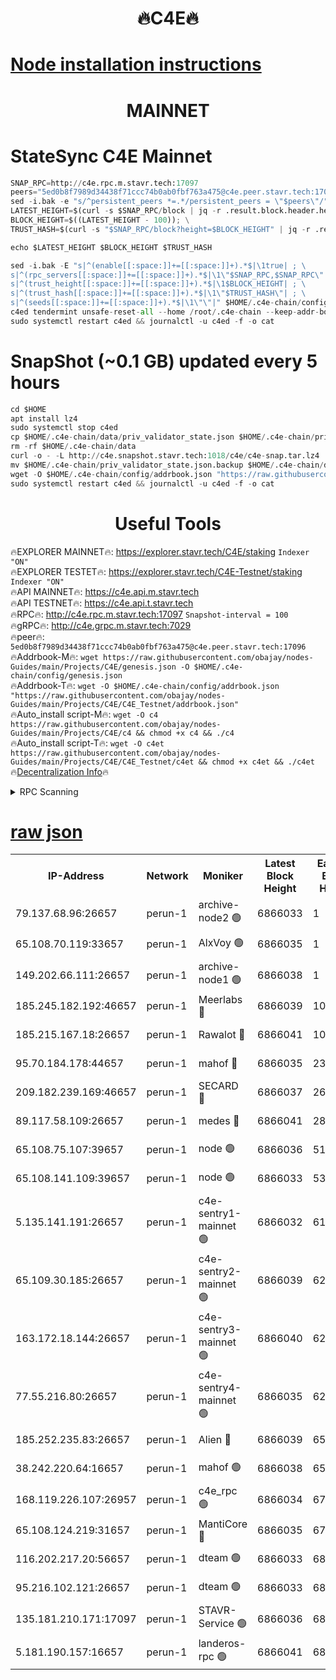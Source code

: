 <h1 align="center"> 🔥C4E🔥</h1>

[Node installation instructions](https://github.com/obajay/nodes-Guides/tree/main/Projects/C4E)
=

<h1 align="center"> MAINNET</h1>

# StateSync C4E Mainnet
```python
SNAP_RPC=http://c4e.rpc.m.stavr.tech:17097
peers="5ed0b8f7989d34438f71ccc74b0ab0fbf763a475@c4e.peer.stavr.tech:17096"
sed -i.bak -e "s/^persistent_peers *=.*/persistent_peers = \"$peers\"/" $HOME/.c4e-chain/config/config.toml
LATEST_HEIGHT=$(curl -s $SNAP_RPC/block | jq -r .result.block.header.height); \
BLOCK_HEIGHT=$((LATEST_HEIGHT - 100)); \
TRUST_HASH=$(curl -s "$SNAP_RPC/block?height=$BLOCK_HEIGHT" | jq -r .result.block_id.hash)

echo $LATEST_HEIGHT $BLOCK_HEIGHT $TRUST_HASH

sed -i.bak -E "s|^(enable[[:space:]]+=[[:space:]]+).*$|\1true| ; \
s|^(rpc_servers[[:space:]]+=[[:space:]]+).*$|\1\"$SNAP_RPC,$SNAP_RPC\"| ; \
s|^(trust_height[[:space:]]+=[[:space:]]+).*$|\1$BLOCK_HEIGHT| ; \
s|^(trust_hash[[:space:]]+=[[:space:]]+).*$|\1\"$TRUST_HASH\"| ; \
s|^(seeds[[:space:]]+=[[:space:]]+).*$|\1\"\"|" $HOME/.c4e-chain/config/config.toml
c4ed tendermint unsafe-reset-all --home /root/.c4e-chain --keep-addr-book
sudo systemctl restart c4ed && journalctl -u c4ed -f -o cat
```
# SnapShot (~0.1 GB) updated every 5 hours
```python
cd $HOME
apt install lz4
sudo systemctl stop c4ed
cp $HOME/.c4e-chain/data/priv_validator_state.json $HOME/.c4e-chain/priv_validator_state.json.backup
rm -rf $HOME/.c4e-chain/data
curl -o - -L http://c4e.snapshot.stavr.tech:1018/c4e/c4e-snap.tar.lz4 | lz4 -c -d - | tar -x -C $HOME/.c4e-chain --strip-components 2
mv $HOME/.c4e-chain/priv_validator_state.json.backup $HOME/.c4e-chain/data/priv_validator_state.json
wget -O $HOME/.c4e-chain/config/addrbook.json "https://raw.githubusercontent.com/obajay/nodes-Guides/main/Projects/C4E/addrbook.json"
sudo systemctl restart c4ed && journalctl -u c4ed -f -o cat
```
 <h1 align="center"> Useful Tools</h1>

🔥EXPLORER MAINNET🔥:  https://explorer.stavr.tech/C4E/staking            `Indexer "ON"` \
🔥EXPLORER TESTET🔥:   https://explorer.stavr.tech/C4E-Testnet/staking     `Indexer "ON"` \
🔥API MAINNET🔥:       https://c4e.api.m.stavr.tech \
🔥API TESTNET🔥:       https://c4e.api.t.stavr.tech \
🔥RPC🔥:               http://c4e.rpc.m.stavr.tech:17097                  `Snapshot-interval = 100` \
🔥gRPC🔥:              http://c4e.grpc.m.stavr.tech:7029 \
🔥peer🔥:              `5ed0b8f7989d34438f71ccc74b0ab0fbf763a475@c4e.peer.stavr.tech:17096` \
🔥Addrbook-M🔥:    ```wget https://raw.githubusercontent.com/obajay/nodes-Guides/main/Projects/C4E/genesis.json -O $HOME/.c4e-chain/config/genesis.json``` \
🔥Addrbook-T🔥:    ```wget -O $HOME/.c4e-chain/config/addrbook.json "https://raw.githubusercontent.com/obajay/nodes-Guides/main/Projects/C4E/C4E_Testnet/addrbook.json"``` \
🔥Auto_install script-M🔥: ```wget -O c4 https://raw.githubusercontent.com/obajay/nodes-Guides/main/Projects/C4E/c4 && chmod +x c4 && ./c4``` \
🔥Auto_install script-T🔥: ```wget -O c4et https://raw.githubusercontent.com/obajay/nodes-Guides/main/Projects/C4E/C4E_Testnet/c4et && chmod +x c4et && ./c4et``` \
🔥[Decentralization Info](https://github.com/obajay/StateSync-snapshots/tree/main/Projects/C4E/Decentralization)🔥




<details>
<summary>RPC Scanning</summary>

<h2 align="center"> We scan nodes in real time every 4 hours. And we provide the final result of RPC endpoints.
We cannot influence the operation of these nodes in any way. </h2>


```python
If Voting Power is higher than 0 --> then the Node is a validator of the network and may be subject to attack and be a potential threat to the chain.
```
```python
We marked such validators with a red symbol
```

</details>

[raw json](https://rpc-check.c4e.stavr.tech/c4e/rpc-c4e-result.json)
=



<table><tr><th>IP-Address</th><th>Network</th><th>Moniker</th><th>Latest Block Height</th><th>Earliest Block Height</th><th>Catching Up</th><th>Tx Index</th><th>Voting Power</th><th>Scan Time</th></tr><tr><td>79.137.68.96:26657</td><td>perun-1</td><td>archive-node2 🟢</td><td>6866033</td><td>1</td><td>False</td><td>on</td><td>0</td><td>2024-01-24T03:48:33.868271868UTC</td></tr><tr><td>65.108.70.119:33657</td><td>perun-1</td><td>AlxVoy 🟢</td><td>6866035</td><td>1</td><td>False</td><td>on</td><td>0</td><td>2024-01-24T03:48:50.382359142UTC</td></tr><tr><td>149.202.66.111:26657</td><td>perun-1</td><td>archive-node1 🟢</td><td>6866038</td><td>1</td><td>False</td><td>on</td><td>0</td><td>2024-01-24T03:49:06.580492848UTC</td></tr><tr><td>185.245.182.192:46657</td><td>perun-1</td><td>Meerlabs 🔴</td><td>6866039</td><td>1051501</td><td>False</td><td>on</td><td>527310</td><td>2024-01-24T03:49:13.818927580UTC</td></tr><tr><td>185.215.167.18:26657</td><td>perun-1</td><td>Rawalot 🔴</td><td>6866041</td><td>1090501</td><td>False</td><td>on</td><td>701423</td><td>2024-01-24T03:49:25.695673120UTC</td></tr><tr><td>95.70.184.178:44657</td><td>perun-1</td><td>mahof 🔴</td><td>6866035</td><td>2342001</td><td>False</td><td>off</td><td>1865533</td><td>2024-01-24T03:48:47.598788545UTC</td></tr><tr><td>209.182.239.169:46657</td><td>perun-1</td><td>SECARD 🔴</td><td>6866037</td><td>2616101</td><td>False</td><td>off</td><td>1136703</td><td>2024-01-24T03:49:01.726576342UTC</td></tr><tr><td>89.117.58.109:26657</td><td>perun-1</td><td>medes 🔴</td><td>6866041</td><td>2826001</td><td>False</td><td>off</td><td>1484927</td><td>2024-01-24T03:49:20.975421644UTC</td></tr><tr><td>65.108.75.107:39657</td><td>perun-1</td><td>node 🟢</td><td>6866036</td><td>5198801</td><td>False</td><td>on</td><td>0</td><td>2024-01-24T03:48:52.881290723UTC</td></tr><tr><td>65.108.141.109:39657</td><td>perun-1</td><td>node 🟢</td><td>6866033</td><td>5303301</td><td>False</td><td>on</td><td>0</td><td>2024-01-24T03:48:36.280832381UTC</td></tr><tr><td>5.135.141.191:26657</td><td>perun-1</td><td>c4e-sentry1-mainnet 🟢</td><td>6866032</td><td>6198001</td><td>False</td><td>on</td><td>0</td><td>2024-01-24T03:48:32.828147563UTC</td></tr><tr><td>65.109.30.185:26657</td><td>perun-1</td><td>c4e-sentry2-mainnet 🟢</td><td>6866039</td><td>6238301</td><td>False</td><td>on</td><td>0</td><td>2024-01-24T03:49:13.501914605UTC</td></tr><tr><td>163.172.18.144:26657</td><td>perun-1</td><td>c4e-sentry3-mainnet 🟢</td><td>6866040</td><td>6239001</td><td>False</td><td>on</td><td>0</td><td>2024-01-24T03:49:14.489242228UTC</td></tr><tr><td>77.55.216.80:26657</td><td>perun-1</td><td>c4e-sentry4-mainnet 🟢</td><td>6866035</td><td>6241001</td><td>False</td><td>on</td><td>0</td><td>2024-01-24T03:48:48.000021191UTC</td></tr><tr><td>185.252.235.83:26657</td><td>perun-1</td><td>Alien 🔴</td><td>6866039</td><td>6502501</td><td>False</td><td>on</td><td>1136703</td><td>2024-01-24T03:49:09.014806983UTC</td></tr><tr><td>38.242.220.64:16657</td><td>perun-1</td><td>mahof 🟢</td><td>6866038</td><td>6545801</td><td>False</td><td>off</td><td>0</td><td>2024-01-24T03:49:04.175553459UTC</td></tr><tr><td>168.119.226.107:26957</td><td>perun-1</td><td>c4e_rpc 🟢</td><td>6866034</td><td>6766034</td><td>False</td><td>on</td><td>0</td><td>2024-01-24T03:48:40.647627967UTC</td></tr><tr><td>65.108.124.219:31657</td><td>perun-1</td><td>MantiCore 🔴</td><td>6866035</td><td>6766035</td><td>False</td><td>off</td><td>193313</td><td>2024-01-24T03:48:47.111431928UTC</td></tr><tr><td>116.202.217.20:56657</td><td>perun-1</td><td>dteam 🟢</td><td>6866033</td><td>6800901</td><td>False</td><td>on</td><td>0</td><td>2024-01-24T03:48:33.144009861UTC</td></tr><tr><td>95.216.102.121:26657</td><td>perun-1</td><td>dteam 🟢</td><td>6866033</td><td>6857001</td><td>False</td><td>on</td><td>0</td><td>2024-01-24T03:48:33.529029472UTC</td></tr><tr><td>135.181.210.171:17097</td><td>perun-1</td><td>STAVR-Service 🟢</td><td>6866036</td><td>6863601</td><td>False</td><td>on</td><td>0</td><td>2024-01-24T03:48:53.302786868UTC</td></tr><tr><td>5.181.190.157:16657</td><td>perun-1</td><td>landeros-rpc 🟢</td><td>6866041</td><td>6865501</td><td>False</td><td>on</td><td>0</td><td>2024-01-24T03:49:25.385659505UTC</td></tr></table>
